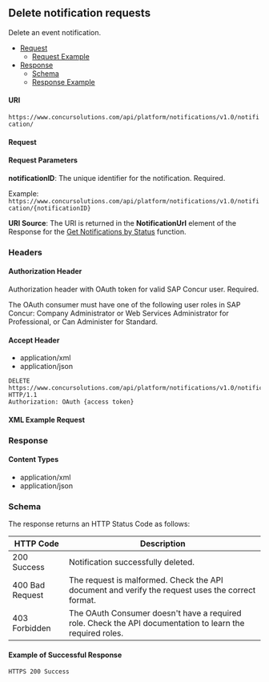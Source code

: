 
## Delete notification requests

Delete an event notification.

* [Request](#request)
  * [Request Example](#req-example)
* [Response](#response)
  * [Schema](#schema)
  * [Response Example](#res-example)

#### URI
`https://www.concursolutions.com/api/platform/notifications/v1.0/notification/`

#### <a name="request"></a>Request

#### Request Parameters

**notificationID**: The unique identifier for the notification. Required.

Example:  
`https://www.concursolutions.com/api/platform/notifications/v1.0/notification/{notificationID}`

**URI Source**: The URI is returned in the **NotificationUrl** element of the Response for the [Get Notifications by Status](#get-notifications-by-status) function.

### Headers

#### Authorization Header

Authorization header with OAuth token for valid SAP Concur user. Required.

The OAuth consumer must have one of the following user roles in SAP Concur: Company Administrator or Web Services Administrator for Professional, or Can Administer for Standard.

#### Accept Header

* application/xml
* application/json

```http
DELETE https://www.concursolutions.com/api/platform/notifications/v1.0/notification/nOB1KNTDSV0UqiYeTsy6su$praZSogRJB6 HTTP/1.1
Authorization: OAuth {access token}
```

####  <a name="req-example"></a>XML Example Request



###  <a name="response"></a>Response

####  Content Types

* application/xml
* application/json

### <a name="schema"></a>Schema

The response returns an HTTP Status Code as follows:

|HTTP Code|Description|
|---------|-----------|
|200 Success |Notification successfully deleted.|  
|400 Bad Request|The request is malformed. Check the API document and verify the request uses the correct format.|
|403 Forbidden|The OAuth Consumer doesn't have a required role. Check the API documentation to learn the required roles.|

####  <a name="res-example"></a>Example of Successful Response

`HTTPS 200 Success`


[1]: #get-notifications-by-status
